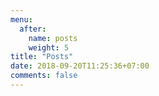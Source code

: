 ```yaml
---
menu:
  after:
    name: posts
    weight: 5
title: "Posts"
date: 2018-09-20T11:25:36+07:00
comments: false
---
```

